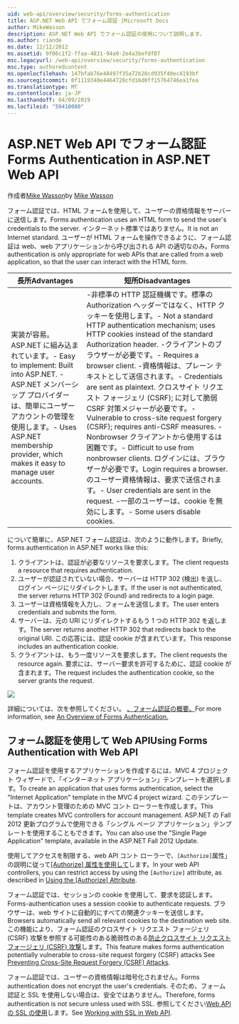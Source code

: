 ```yaml
---
uid: web-api/overview/security/forms-authentication
title: ASP.NET Web API でフォーム認証 |Microsoft Docs
author: MikeWasson
description: ASP.NET Web API でフォーム認証の使用について説明します。
ms.author: riande
ms.date: 12/12/2012
ms.assetid: 9f06c1f2-ffaa-4831-94a0-2e4a3befdf07
msc.legacyurl: /web-api/overview/security/forms-authentication
msc.type: authoredcontent
ms.openlocfilehash: 147bfab76e48497f35a72b28cd935f40ec4193bf
ms.sourcegitcommit: 0f1119340e4464720cfd16d0ff15764746ea1fea
ms.translationtype: MT
ms.contentlocale: ja-JP
ms.lasthandoff: 04/09/2019
ms.locfileid: "59410080"
---
```

# <a name="forms-authentication-in-aspnet-web-api"></a><span data-ttu-id="11fad-103">ASP.NET Web API でフォーム認証</span><span class="sxs-lookup"><span data-stu-id="11fad-103">Forms Authentication in ASP.NET Web API</span></span>

<span data-ttu-id="11fad-104">作成者[Mike Wasson](https://github.com/MikeWasson)</span><span class="sxs-lookup"><span data-stu-id="11fad-104">by [Mike Wasson](https://github.com/MikeWasson)</span></span>

<span data-ttu-id="11fad-105">フォーム認証では、HTML フォームを使用して、ユーザーの資格情報をサーバーに送信します。</span><span class="sxs-lookup"><span data-stu-id="11fad-105">Forms authentication uses an HTML form to send the user's credentials to the server.</span></span> <span data-ttu-id="11fad-106">インターネット標準ではありません。</span><span class="sxs-lookup"><span data-stu-id="11fad-106">It is not an Internet standard.</span></span> <span data-ttu-id="11fad-107">ユーザーが HTML フォームを操作できるように、フォーム認証は web、web アプリケーションから呼び出される API の適切なのみ。</span><span class="sxs-lookup"><span data-stu-id="11fad-107">Forms authentication is only appropriate for web APIs that are called from a web application, so that the user can interact with the HTML form.</span></span>

| <span data-ttu-id="11fad-108">長所</span><span class="sxs-lookup"><span data-stu-id="11fad-108">Advantages</span></span> | <span data-ttu-id="11fad-109">短所</span><span class="sxs-lookup"><span data-stu-id="11fad-109">Disadvantages</span></span> |
| --- | --- |
| <span data-ttu-id="11fad-110">実装が容易。ASP.NET に組み込まれています。</span><span class="sxs-lookup"><span data-stu-id="11fad-110">- Easy to implement: Built into ASP.NET.</span></span> <span data-ttu-id="11fad-111">-ASP.NET メンバーシップ プロバイダーは、簡単にユーザー アカウントの管理を使用します。</span><span class="sxs-lookup"><span data-stu-id="11fad-111">- Uses ASP.NET membership provider, which makes it easy to manage user accounts.</span></span> | <span data-ttu-id="11fad-112">-非標準の HTTP 認証機構です。標準の Authorization ヘッダーではなく、HTTP クッキーを使用します。</span><span class="sxs-lookup"><span data-stu-id="11fad-112">- Not a standard HTTP authentication mechanism; uses HTTP cookies instead of the standard Authorization header.</span></span> <span data-ttu-id="11fad-113">-クライアントのブラウザーが必要です。</span><span class="sxs-lookup"><span data-stu-id="11fad-113">- Requires a browser client.</span></span> <span data-ttu-id="11fad-114">-資格情報は、プレーン テキストとして送信されます。</span><span class="sxs-lookup"><span data-stu-id="11fad-114">- Credentials are sent as plaintext.</span></span> <span data-ttu-id="11fad-115">クロスサイト リクエスト フォージェリ (CSRF); に対して脆弱CSRF 対策メジャーが必要です。</span><span class="sxs-lookup"><span data-stu-id="11fad-115">- Vulnerable to cross-site request forgery (CSRF); requires anti-CSRF measures.</span></span> <span data-ttu-id="11fad-116">-Nonbrowser クライアントから使用するは困難です。</span><span class="sxs-lookup"><span data-stu-id="11fad-116">- Difficult to use from nonbrowser clients.</span></span> <span data-ttu-id="11fad-117">ログインには、ブラウザーが必要です。</span><span class="sxs-lookup"><span data-stu-id="11fad-117">Login requires a browser.</span></span> <span data-ttu-id="11fad-118">のユーザー資格情報は、要求で送信されます。</span><span class="sxs-lookup"><span data-stu-id="11fad-118">- User credentials are sent in the request.</span></span> <span data-ttu-id="11fad-119">-一部のユーザーは、cookie を無効にします。</span><span class="sxs-lookup"><span data-stu-id="11fad-119">- Some users disable cookies.</span></span> |

<span data-ttu-id="11fad-120">について簡単に、ASP.NET フォーム認証は、次のように動作します。</span><span class="sxs-lookup"><span data-stu-id="11fad-120">Briefly, forms authentication in ASP.NET works like this:</span></span>

1. <span data-ttu-id="11fad-121">クライアントは、認証が必要なリソースを要求します。</span><span class="sxs-lookup"><span data-stu-id="11fad-121">The client requests a resource that requires authentication.</span></span>
2. <span data-ttu-id="11fad-122">ユーザーが認証されていない場合、サーバーは HTTP 302 (検出) を返し、ログイン ページにリダイレクトします。</span><span class="sxs-lookup"><span data-stu-id="11fad-122">If the user is not authenticated, the server returns HTTP 302 (Found) and redirects to a login page.</span></span>
3. <span data-ttu-id="11fad-123">ユーザーは資格情報を入力し、フォームを送信します。</span><span class="sxs-lookup"><span data-stu-id="11fad-123">The user enters credentials and submits the form.</span></span>
4. <span data-ttu-id="11fad-124">サーバーは、元の URI にリダイレクトするもう 1 つの HTTP 302 を返します。</span><span class="sxs-lookup"><span data-stu-id="11fad-124">The server returns another HTTP 302 that redirects back to the original URI.</span></span> <span data-ttu-id="11fad-125">この応答には、認証 cookie が含まれています。</span><span class="sxs-lookup"><span data-stu-id="11fad-125">This response includes an authentication cookie.</span></span>
5. <span data-ttu-id="11fad-126">クライアントは、もう一度リソースを要求します。</span><span class="sxs-lookup"><span data-stu-id="11fad-126">The client requests the resource again.</span></span> <span data-ttu-id="11fad-127">要求には、サーバー要求を許可するために、認証 cookie が含まれます。</span><span class="sxs-lookup"><span data-stu-id="11fad-127">The request includes the authentication cookie, so the server grants the request.</span></span>

![](forms-authentication/_static/image1.png)

<span data-ttu-id="11fad-128">詳細については、次を参照してください。 [、フォーム認証の概要。](../../../web-forms/overview/older-versions-security/introduction/an-overview-of-forms-authentication-cs.md)</span><span class="sxs-lookup"><span data-stu-id="11fad-128">For more information, see [An Overview of Forms Authentication.](../../../web-forms/overview/older-versions-security/introduction/an-overview-of-forms-authentication-cs.md)</span></span>

## <a name="using-forms-authentication-with-web-api"></a><span data-ttu-id="11fad-129">フォーム認証を使用して Web API</span><span class="sxs-lookup"><span data-stu-id="11fad-129">Using Forms Authentication with Web API</span></span>

<span data-ttu-id="11fad-130">フォーム認証を使用するアプリケーションを作成するには、MVC 4 プロジェクト ウィザードで、「インターネット アプリケーション」テンプレートを選択します。</span><span class="sxs-lookup"><span data-stu-id="11fad-130">To create an application that uses forms authentication, select the "Internet Application" template in the MVC 4 project wizard.</span></span> <span data-ttu-id="11fad-131">このテンプレートは、アカウント管理のための MVC コント ローラーを作成します。</span><span class="sxs-lookup"><span data-stu-id="11fad-131">This template creates MVC controllers for account management.</span></span> <span data-ttu-id="11fad-132">ASP.NET の Fall 2012 更新プログラムで使用できる「シングル ページ アプリケーション」テンプレートを使用することもできます。</span><span class="sxs-lookup"><span data-stu-id="11fad-132">You can also use the "Single Page Application" template, available in the ASP.NET Fall 2012 Update.</span></span>

<span data-ttu-id="11fad-133">使用してアクセスを制限する、web API コント ローラーで、`[Authorize]`属性」の説明に従って[[Authorize] 属性を使用して](authentication-and-authorization-in-aspnet-web-api.md#auth3)します。</span><span class="sxs-lookup"><span data-stu-id="11fad-133">In your web API controllers, you can restrict access by using the `[Authorize]` attribute, as described in [Using the [Authorize] Attribute](authentication-and-authorization-in-aspnet-web-api.md#auth3).</span></span>

<span data-ttu-id="11fad-134">フォーム認証では、セッションの cookie を使用して、要求を認証します。</span><span class="sxs-lookup"><span data-stu-id="11fad-134">Forms-authentication uses a session cookie to authenticate requests.</span></span> <span data-ttu-id="11fad-135">ブラウザーは、web サイトに自動的にすべての関連クッキーを送信します。</span><span class="sxs-lookup"><span data-stu-id="11fad-135">Browsers automatically send all relevant cookies to the destination web site.</span></span> <span data-ttu-id="11fad-136">この機能により、フォーム認証のクロスサイト リクエスト フォージェリ (CSRF) 攻撃を参照する可能性のある脆弱性のある[防止クロスサイト リクエスト フォージェリ (CSRF) 攻撃](preventing-cross-site-request-forgery-csrf-attacks.md)します。</span><span class="sxs-lookup"><span data-stu-id="11fad-136">This feature makes forms authentication potentially vulnerable to cross-site request forgery (CSRF) attacks See [Preventing Cross-Site Request Forgery (CSRF) Attacks](preventing-cross-site-request-forgery-csrf-attacks.md).</span></span>

<span data-ttu-id="11fad-137">フォーム認証では、ユーザーの資格情報は暗号化されません。</span><span class="sxs-lookup"><span data-stu-id="11fad-137">Forms authentication does not encrypt the user's credentials.</span></span> <span data-ttu-id="11fad-138">そのため、フォーム認証と SSL を使用しない場合は、安全ではありません。</span><span class="sxs-lookup"><span data-stu-id="11fad-138">Therefore, forms authentication is not secure unless used with SSL.</span></span> <span data-ttu-id="11fad-139">参照してください[Web API の SSL の使用](working-with-ssl-in-web-api.md)します。</span><span class="sxs-lookup"><span data-stu-id="11fad-139">See [Working with SSL in Web API](working-with-ssl-in-web-api.md).</span></span>
